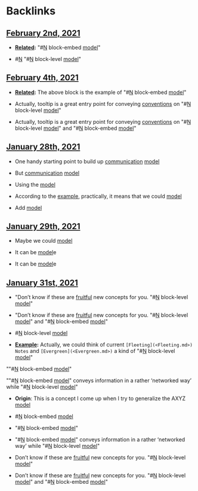 
# Backlinks
## [February 2nd, 2021](<February 2nd, 2021.md>)
- **[Related](<Related.md>):** "#[N](<N.md>) block-embed [model](<model.md>)"

- #[N](<N.md>) "#[N](<N.md>) block-level [model](<model.md>)"

## [February 4th, 2021](<February 4th, 2021.md>)
- **[Related](<Related.md>):** The above block is the example of "#[N](<N.md>) block-embed [model](<model.md>)"

- Actually, tooltip is a great entry point for conveying [conventions](<conventions.md>) on "#[N](<N.md>) block-level [model](<model.md>)"

- Actually, tooltip is a great entry point for conveying [conventions](<conventions.md>) on "#[N](<N.md>) block-level [model](<model.md>)" and "#[N](<N.md>) block-embed [model](<model.md>)"

## [January 28th, 2021](<January 28th, 2021.md>)
- One handy starting point to build up [communication](<communication.md>) [model](<model.md>)

- But [communication](<communication.md>) [model](<model.md>)

- Using the [model](<model.md>)

- According to the [example](((yOi9SxfEw))), practically, it means that we could [model](<model.md>)

- Add [model](<model.md>)

## [January 29th, 2021](<January 29th, 2021.md>)
- Maybe we could [model](<model.md>)

- It can be [model](<model.md>)e

- It can be [model](<model.md>)e

## [January 31st, 2021](<January 31st, 2021.md>)
- "Don’t know if these are [fruitful](<fruitful.md>) new concepts for you. "#[N](<N.md>) block-level [model](<model.md>)"

- "Don’t know if these are [fruitful](<fruitful.md>) new concepts for you. "#[N](<N.md>) block-level [model](<model.md>)" and "#[N](<N.md>) block-embed [model](<model.md>)"

- #[N](<N.md>) block-level [model](<model.md>)

- **[Example](<Example.md>):** Actually, we could think of current `[Fleeting](<Fleeting.md>) Notes` and `[Evergreen](<Evergreen.md>)` a kind of "#[N](<N.md>) block-level [model](<model.md>)"

""#[N](<N.md>) block-embed [model](<model.md>)"

""#[N](<N.md>) block-embed [model](<model.md>)" conveys information in a rather ‘networked way’ while "#[N](<N.md>) block-level [model](<model.md>)"

- **Origin**: This is a concept I come up when I try to generalize the AXYZ [model](<model.md>)

- #[N](<N.md>) block-embed [model](<model.md>)

- "#[N](<N.md>) block-embed [model](<model.md>)"

- "#[N](<N.md>) block-embed [model](<model.md>)" conveys information in a rather ‘networked way’ while "#[N](<N.md>) block-level [model](<model.md>)"

- Don’t know if these are [fruitful](<fruitful.md>) new concepts for you. "#[N](<N.md>) block-level [model](<model.md>)"

- Don’t know if these are [fruitful](<fruitful.md>) new concepts for you. "#[N](<N.md>) block-level [model](<model.md>)" and "#[N](<N.md>) block-embed [model](<model.md>)"

